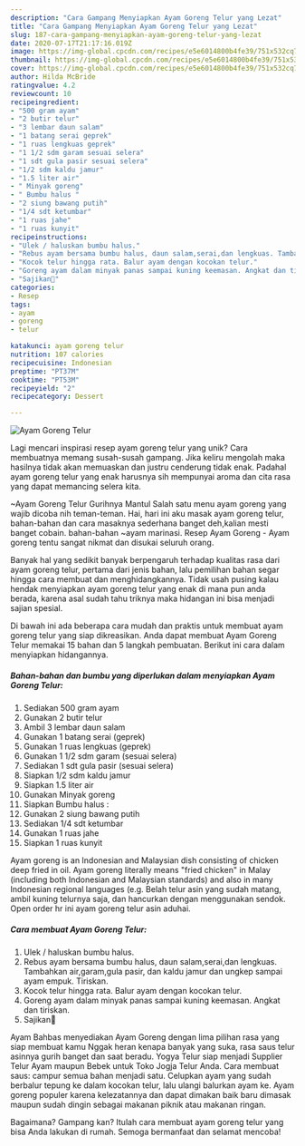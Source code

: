 ```yaml
---
description: "Cara Gampang Menyiapkan Ayam Goreng Telur yang Lezat"
title: "Cara Gampang Menyiapkan Ayam Goreng Telur yang Lezat"
slug: 187-cara-gampang-menyiapkan-ayam-goreng-telur-yang-lezat
date: 2020-07-17T21:17:16.019Z
image: https://img-global.cpcdn.com/recipes/e5e6014800b4fe39/751x532cq70/ayam-goreng-telur-foto-resep-utama.jpg
thumbnail: https://img-global.cpcdn.com/recipes/e5e6014800b4fe39/751x532cq70/ayam-goreng-telur-foto-resep-utama.jpg
cover: https://img-global.cpcdn.com/recipes/e5e6014800b4fe39/751x532cq70/ayam-goreng-telur-foto-resep-utama.jpg
author: Hilda McBride
ratingvalue: 4.2
reviewcount: 10
recipeingredient:
- "500 gram ayam"
- "2 butir telur"
- "3 lembar daun salam"
- "1 batang serai geprek"
- "1 ruas lengkuas geprek"
- "1 1/2 sdm garam sesuai selera"
- "1 sdt gula pasir sesuai selera"
- "1/2 sdm kaldu jamur"
- "1.5 liter air"
- " Minyak goreng"
- " Bumbu halus "
- "2 siung bawang putih"
- "1/4 sdt ketumbar"
- "1 ruas jahe"
- "1 ruas kunyit"
recipeinstructions:
- "Ulek / haluskan bumbu halus."
- "Rebus ayam bersama bumbu halus, daun salam,serai,dan lengkuas. Tambahkan air,garam,gula pasir, dan kaldu jamur dan ungkep sampai ayam empuk. Tiriskan."
- "Kocok telur hingga rata. Balur ayam dengan kocokan telur."
- "Goreng ayam dalam minyak panas sampai kuning keemasan. Angkat dan tiriskan."
- "Sajikan🤗"
categories:
- Resep
tags:
- ayam
- goreng
- telur

katakunci: ayam goreng telur 
nutrition: 107 calories
recipecuisine: Indonesian
preptime: "PT37M"
cooktime: "PT53M"
recipeyield: "2"
recipecategory: Dessert

---
```



![Ayam Goreng Telur](https://img-global.cpcdn.com/recipes/e5e6014800b4fe39/751x532cq70/ayam-goreng-telur-foto-resep-utama.jpg)

Lagi mencari inspirasi resep ayam goreng telur yang unik? Cara membuatnya memang susah-susah gampang. Jika keliru mengolah maka hasilnya tidak akan memuaskan dan justru cenderung tidak enak. Padahal ayam goreng telur yang enak harusnya sih mempunyai aroma dan cita rasa yang dapat memancing selera kita.

~Ayam Goreng Telur Gurihnya Mantul Salah satu menu ayam goreng yang wajib dicoba nih teman-teman. Hai, hari ini aku masak ayam goreng telur, bahan-bahan dan cara masaknya sederhana banget deh,kalian mesti banget cobain. bahan-bahan ~ayam marinasi. Resep Ayam Goreng - Ayam goreng tentu sangat nikmat dan disukai seluruh orang.

Banyak hal yang sedikit banyak berpengaruh terhadap kualitas rasa dari ayam goreng telur, pertama dari jenis bahan, lalu pemilihan bahan segar hingga cara membuat dan menghidangkannya. Tidak usah pusing kalau hendak menyiapkan ayam goreng telur yang enak di mana pun anda berada, karena asal sudah tahu triknya maka hidangan ini bisa menjadi sajian spesial.


Di bawah ini ada beberapa cara mudah dan praktis untuk membuat ayam goreng telur yang siap dikreasikan. Anda dapat membuat Ayam Goreng Telur memakai 15 bahan dan 5 langkah pembuatan. Berikut ini cara dalam menyiapkan hidangannya.

<!--inarticleads1-->

##### Bahan-bahan dan bumbu yang diperlukan dalam menyiapkan Ayam Goreng Telur:

1. Sediakan 500 gram ayam
1. Gunakan 2 butir telur
1. Ambil 3 lembar daun salam
1. Gunakan 1 batang serai (geprek)
1. Gunakan 1 ruas lengkuas (geprek)
1. Gunakan 1 1/2 sdm garam (sesuai selera)
1. Sediakan 1 sdt gula pasir (sesuai selera)
1. Siapkan 1/2 sdm kaldu jamur
1. Siapkan 1.5 liter air
1. Gunakan  Minyak goreng
1. Siapkan  Bumbu halus :
1. Gunakan 2 siung bawang putih
1. Sediakan 1/4 sdt ketumbar
1. Gunakan 1 ruas jahe
1. Siapkan 1 ruas kunyit


Ayam goreng is an Indonesian and Malaysian dish consisting of chicken deep fried in oil. Ayam goreng literally means &#34;fried chicken&#34; in Malay (including both Indonesian and Malaysian standards) and also in many Indonesian regional languages (e.g. Belah telur asin yang sudah matang, ambil kuning telurnya saja, dan hancurkan dengan menggunakan sendok. Open order hr ini ayam goreng telur asin aduhai. 

<!--inarticleads2-->

##### Cara membuat Ayam Goreng Telur:

1. Ulek / haluskan bumbu halus.
1. Rebus ayam bersama bumbu halus, daun salam,serai,dan lengkuas. Tambahkan air,garam,gula pasir, dan kaldu jamur dan ungkep sampai ayam empuk. Tiriskan.
1. Kocok telur hingga rata. Balur ayam dengan kocokan telur.
1. Goreng ayam dalam minyak panas sampai kuning keemasan. Angkat dan tiriskan.
1. Sajikan🤗


Ayam Bahbas menyediakan Ayam Goreng dengan lima pilihan rasa yang siap membuat kamu Nggak heran kenapa banyak yang suka, rasa saus telur asinnya gurih banget dan saat beradu. Yogya Telur siap menjadi Supplier Telur Ayam maupun Bebek untuk Toko Jogja Telur Anda. Cara membuat saus: campur semua bahan menjadi satu. Celupkan ayam yang sudah berbalur tepung ke dalam kocokan telur, lalu ulangi balurkan ayam ke. Ayam goreng populer karena kelezatannya dan dapat dimakan baik baru dimasak maupun sudah dingin sebagai makanan piknik atau makanan ringan. 

Bagaimana? Gampang kan? Itulah cara membuat ayam goreng telur yang bisa Anda lakukan di rumah. Semoga bermanfaat dan selamat mencoba!
